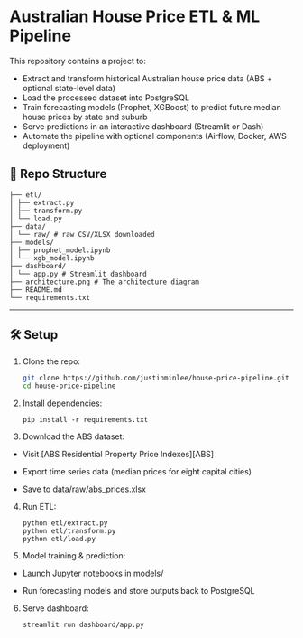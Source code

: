 # Australian House Price ETL & ML Pipeline

This repository contains a project to:

- Extract and transform historical Australian house price data (ABS + optional state-level data)
- Load the processed dataset into PostgreSQL
- Train forecasting models (Prophet, XGBoost) to predict future median house prices by state and suburb
- Serve predictions in an interactive dashboard (Streamlit or Dash)
- Automate the pipeline with optional components (Airflow, Docker, AWS deployment)

## 📁 Repo Structure
```
├── etl/
│ ├── extract.py
│ ├── transform.py
│ └── load.py
├── data/
│ └── raw/ # raw CSV/XLSX downloaded
├── models/
│ ├── prophet_model.ipynb
│ └── xgb_model.ipynb
├── dashboard/
│ └── app.py # Streamlit dashboard
├── architecture.png # The architecture diagram
├── README.md
└── requirements.txt
```
---

## 🛠 Setup

1. Clone the repo:
   ```bash 
   git clone https://github.com/justinminlee/house-price-pipeline.git
   cd house-price-pipeline

2. Install dependencies:
    ```
    pip install -r requirements.txt
    ```

3. Download the ABS dataset:

- Visit [ABS Residential Property Price Indexes][ABS]

- Export time series data (median prices for eight capital cities)

- Save to data/raw/abs_prices.xlsx

4. Run ETL:
    ```
    python etl/extract.py
    python etl/transform.py
    python etl/load.py
    ```

5. Model training & prediction:

- Launch Jupyter notebooks in models/

- Run forecasting models and store outputs back to PostgreSQL

6. Serve dashboard:
    ```
    streamlit run dashboard/app.py
    ```